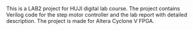 This is a LAB2 project for HUJI digital lab course. The project contains Verilog code for the step motor controller and the lab report with detailed description.
The project is made for Altera Cyclone V FPGA.
